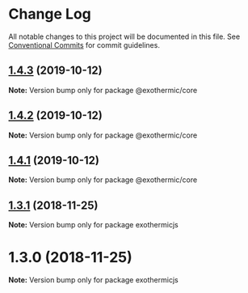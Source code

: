 # Change Log

All notable changes to this project will be documented in this file.
See [Conventional Commits](https://conventionalcommits.org) for commit guidelines.

## [1.4.3](https://github.com/suhay/exothermicjs/compare/v1.4.1...v1.4.3) (2019-10-12)

**Note:** Version bump only for package @exothermic/core





## [1.4.2](https://github.com/suhay/exothermicjs/compare/v1.4.1...v1.4.2) (2019-10-12)

**Note:** Version bump only for package @exothermic/core





## [1.4.1](https://github.com/suhay/exothermicjs/compare/v1.4.0...v1.4.1) (2019-10-12)

**Note:** Version bump only for package @exothermic/core





## [1.3.1](https://github.com/suhay/exothermicjs/compare/exothermicjs@1.3.0...exothermicjs@1.3.1) (2018-11-25)

**Note:** Version bump only for package exothermicjs





# 1.3.0 (2018-11-25)

**Note:** Version bump only for package exothermicjs
